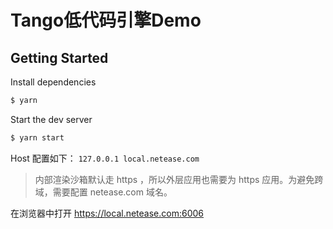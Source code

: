 # Tango低代码引擎Demo

## Getting Started

Install dependencies

```bash
$ yarn
```

Start the dev server

```bash
$ yarn start
```

Host 配置如下：
`127.0.0.1 local.netease.com`

> 内部渲染沙箱默认走 https ，所以外层应用也需要为 https 应用。为避免跨域，需要配置 netease.com 域名。

在浏览器中打开 https://local.netease.com:6006

